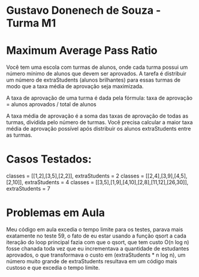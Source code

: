 # Gustavo Donenech de Souza - Turma M1

# Maximum Average Pass Ratio
Você tem uma escola com turmas de alunos, onde cada turma possui um número mínimo de alunos que devem ser aprovados. A tarefa é distribuir um número de extraStudents (alunos brilhantes) para essas turmas de modo que a taxa média de aprovação seja maximizada.

A taxa de aprovação de uma turma é dada pela fórmula: taxa de aprovação = alunos aprovados / total de alunos
 
A taxa média de aprovação é a soma das taxas de aprovação de todas as turmas, dividida pelo número de turmas.
Você precisa calcular a maior taxa média de aprovação possível após distribuir os alunos extraStudents entre as turmas.

# Casos Testados:
classes = [[1,2],[3,5],[2,2]], extraStudents = 2
classes = [[2,4],[3,9],[4,5],[2,10]], extraStudents = 4
classes = [[3,5],[1,9],[4,10],[2,8],[11,12],[26,30]], extraStudents =  7

# Problemas em Aula
Meu código em aula excedia o tempo limite para os testes, parava mais exatamente no teste 59, o fato de eu estar usando a função qsort a cada iteração do loop principal fazia com que o qsort, que tem custo O(n log n) fosse chanada toda vez que eu incrementava a quantidade de estudantes aprovados, o que transformava o custo em (extraStudents * n log n), um número muito grande de extraStudents resultava em um código mais custoso e que excedia o tempo limite.

